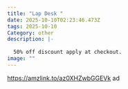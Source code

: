 ```yaml
---
title: "Lap Desk "
date: 2025-10-10T02:23:46.473Z
tags: 2025-10-10
Category: other
description: |-
  
  50% off discount apply at checkout.
image: ""
---
```

https://amzlink.to/az0XHZwbGGEVk     ad